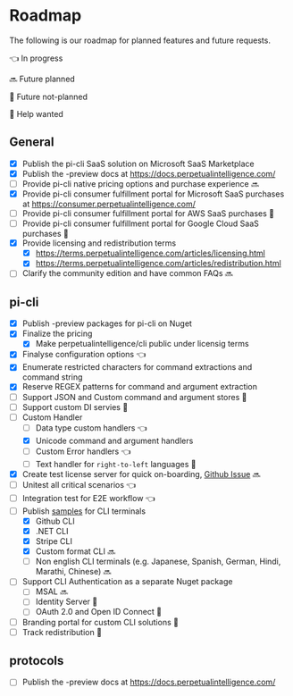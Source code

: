 # Roadmap

The following is our roadmap for planned features and future requests.

:point_left: In progress

:soon: Future planned

:tipping_hand_person: Future not-planned

:raising_hand: Help wanted

## General
* [x] Publish the pi-cli SaaS solution on Microsoft SaaS Marketplace
* [x] Publish the -preview docs at https://docs.perpetualintelligence.com/
* [ ] Provide pi-cli native pricing options and purchase experience :soon:
* [x] Provide pi-cli consumer fulfillment portal for Microsoft SaaS purchases at https://consumer.perpetualintelligence.com/
* [ ] Provide pi-cli consumer fulfillment portal for AWS SaaS purchases :tipping_hand_person:
* [ ] Provide pi-cli consumer fulfillment portal for Google Cloud SaaS purchases :tipping_hand_person:
* [x] Provide licensing and redistribution terms
    * [x] https://terms.perpetualintelligence.com/articles/licensing.html
    * [x] https://terms.perpetualintelligence.com/articles/redistribution.html

* [ ] Clarify the community edition and have common FAQs :soon:

## pi-cli
* [x] Publish -preview packages for pi-cli on Nuget
* [x] Finalize the pricing
    * [x] Make perpetualintelligence/cli public under licensig terms
* [x] Finalyse configuration options :point_left:
* [x] Enumerate restricted characters for command extractions and command string
* [x] Reserve REGEX patterns for command and argument extraction
* [ ] Support JSON and Custom command and argument stores :tipping_hand_person:
* [ ] Support custom DI servies :tipping_hand_person:
* [ ] Custom Handler
    * [ ] Data type custom handlers :point_left:
    * [X] Unicode command and argument handlers
    * [ ] Custom Error handlers :point_left:
    * [ ] Text handler for `right-to-left` languages :raising_hand:
* [x] Create test license server for quick on-boarding, [Github Issue](https://github.com/perpetualintelligence/cli/issues/15) :soon: 
* [ ] Unitest all critical scenarios :point_left:
* [ ] Integration test for E2E workflow :point_left:
* [ ] Publish [samples](../samples.md) for CLI terminals
    * [x] Github CLI
    * [x] .NET CLI
    * [x] Stripe CLI
    * [x] Custom format CLI :soon:
    * [ ] Non english CLI terminals (e.g. Japanese, Spanish, German, Hindi, Marathi, Chinese) :soon:
* [ ] Support CLI Authentication as a separate Nuget package
    * [ ] MSAL :soon:
    * [ ] Identity Server :raising_hand:
    * [ ] OAuth 2.0 and Open ID Connect :tipping_hand_person:
* [ ] Branding portal for custom CLI solutions :tipping_hand_person:
* [ ] Track redistribution :tipping_hand_person:

## protocols
* [ ] Publish the -preview docs at https://docs.perpetualintelligence.com/

